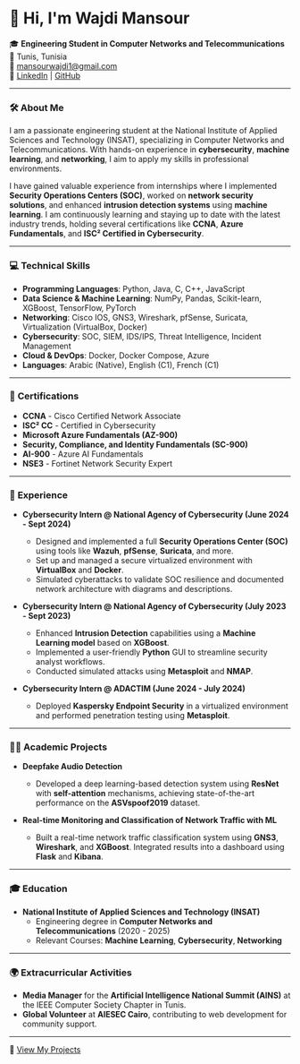 # 👋 Hi, I'm Wajdi Mansour

🎓 **Engineering Student in Computer Networks and Telecommunications**  
📍 Tunis, Tunisia  
📧 mansourwajdi1@gmail.com  
🔗 [LinkedIn](https://www.linkedin.com/in/wajdi-mansour-b52b461ba) | [GitHub](https://github.com/Mansour-Wajdi)

---

### 🛠️ **About Me**
I am a passionate engineering student at the National Institute of Applied Sciences and Technology (INSAT), specializing in Computer Networks and Telecommunications. With hands-on experience in **cybersecurity**, **machine learning**, and **networking**, I aim to apply my skills in professional environments.

I have gained valuable experience from internships where I implemented **Security Operations Centers (SOC)**, worked on **network security solutions**, and enhanced **intrusion detection systems** using **machine learning**. I am continuously learning and staying up to date with the latest industry trends, holding several certifications like **CCNA**, **Azure Fundamentals**, and **ISC² Certified in Cybersecurity**.

---

### 💻 **Technical Skills**
- **Programming Languages**: Python, Java, C, C++, JavaScript
- **Data Science & Machine Learning**: NumPy, Pandas, Scikit-learn, XGBoost, TensorFlow, PyTorch
- **Networking**: Cisco IOS, GNS3, Wireshark, pfSense, Suricata, Virtualization (VirtualBox, Docker)
- **Cybersecurity**: SOC, SIEM, IDS/IPS, Threat Intelligence, Incident Management
- **Cloud & DevOps**: Docker, Docker Compose, Azure
- **Languages**: Arabic (Native), English (C1), French (C1)

---

### 🔐 **Certifications**
- **CCNA** - Cisco Certified Network Associate
- **ISC² CC** - Certified in Cybersecurity
- **Microsoft Azure Fundamentals (AZ-900)**
- **Security, Compliance, and Identity Fundamentals (SC-900)**
- **AI-900** - Azure AI Fundamentals
- **NSE3** - Fortinet Network Security Expert

---

### 🌟 **Experience**
- **Cybersecurity Intern @ National Agency of Cybersecurity (June 2024 - Sept 2024)**
  - Designed and implemented a full **Security Operations Center (SOC)** using tools like **Wazuh**, **pfSense**, **Suricata**, and more.
  - Set up and managed a secure virtualized environment with **VirtualBox** and **Docker**.
  - Simulated cyberattacks to validate SOC resilience and documented network architecture with diagrams and descriptions.

- **Cybersecurity Intern @ National Agency of Cybersecurity (July 2023 - Sept 2023)**
  - Enhanced **Intrusion Detection** capabilities using a **Machine Learning model** based on **XGBoost**.
  - Implemented a user-friendly **Python** GUI to streamline security analyst workflows.
  - Conducted simulated attacks using **Metasploit** and **NMAP**.

- **Cybersecurity Intern @ ADACTIM (June 2024 - July 2024)**
  - Deployed **Kaspersky Endpoint Security** in a virtualized environment and performed penetration testing using **Metasploit**.

---

### 🧑‍💻 **Academic Projects**
- **Deepfake Audio Detection**  
  - Developed a deep learning-based detection system using **ResNet** with **self-attention** mechanisms, achieving state-of-the-art performance on the **ASVspoof2019** dataset.

- **Real-time Monitoring and Classification of Network Traffic with ML**  
  - Built a real-time network traffic classification system using **GNS3**, **Wireshark**, and **XGBoost**. Integrated results into a dashboard using **Flask** and **Kibana**.

---

### 🎓 **Education**
- **National Institute of Applied Sciences and Technology (INSAT)**  
  - Engineering degree in **Computer Networks and Telecommunications** (2020 - 2025)
  - Relevant Courses: **Machine Learning**, **Cybersecurity**, **Networking**

---

### 🌍 **Extracurricular Activities**
- **Media Manager** for the **Artificial Intelligence National Summit (AINS)** at the IEEE Computer Society Chapter in Tunis.
- **Global Volunteer** at **AIESEC Cairo**, contributing to web development for community support.

---

🔗 [View My Projects](https://github.com/Mansour-Wajdi)

